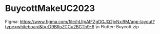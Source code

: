 # BuycottMakeUC2023

Figma: https://www.figma.com/file/hLltpAIFZgDGJQ2jvNxi9M/app-layout?type=whiteboard&t=rD9BRoZCCu2BGTh9-6 \n
Flutter: Buycott.zip
